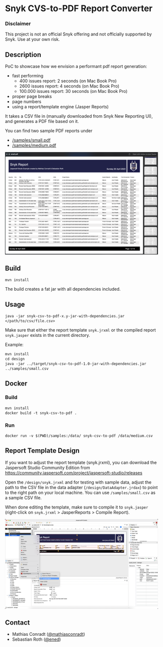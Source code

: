 # Snyk CVS-to-PDF Report Converter

### Disclaimer

This project is not an official Snyk offering and not officially supported by Snyk.
Use at your own risk.

## Description 

PoC to showcase how we envision a performant pdf report generation:
- fast performing 
  - 400 issues report: 2 seconds (on Mac Book Pro)
  - 2600 issues report: 4 seconds (on Mac Book Pro)
  - 100.000 issues report: 30 seconds (on Mac Book Pro)
- proper page breaks
- page numbers
- using a report/template engine (Jasper Reports)

It takes a CSV file in (manually downloaded from Snyk New Reporting UI), and generates a PDF file based on it.

You can find two sample PDF reports under
- [/samples/small.pdf](/samples/small.pdf)
- [/samples/medium.pdf](/samples/medium.pdf)


![sample pdf](docs/small-pdf.png "Sample PDF")

## Build
```
mvn install
```

The build creates a fat jar with all dependencies included.

## Usage
```
java -jar snyk-csv-to-pdf-x.y-jar-with-dependencies.jar </path/to/csv/file.csv>
```

Make sure that either the report template `snyk.jrxml` or the compiled report `snyk.jasper` exists in the current directory.

Example:
```
mvn install
cd design
java -jar ../target/snyk-csv-to-pdf-1.0-jar-with-dependencies.jar ../samples/small.csv
```

## Docker

### Build
```
mvn install
docker build -t snyk-csv-to-pdf .
```

### Run
```
docker run -v $(PWD)/samples:/data/ snyk-csv-to-pdf /data/medium.csv
```

## Report Template Design

If you want to adjust the report template (snyk.jrxml), you can download the Jaspersoft Studio Community Edition from https://community.jaspersoft.com/project/jaspersoft-studio/releases

Open the `/design/snyk.jrxml` and for testing with sample data, adjust the path to the CSV file in the data adapter (`/design/DataAdapter.jrdax`) to point to the right path on your local machine.
You can use `/samples/small.csv` as a sample CSV file.

When done editing the template, make sure to compile it to `snyk.jasper` (right-click on `snyk.jrxml` > JasperReports > Compile Report).

![compiling](docs/jasperstudio1.png "Compiling from .jrxml to .jasper")

## Contact

- Mathias Conradt ([@mathiasconradt](https://github.com/mathiasconradt))
- Sebastian Roth ([@ened](https://github.com/ened))